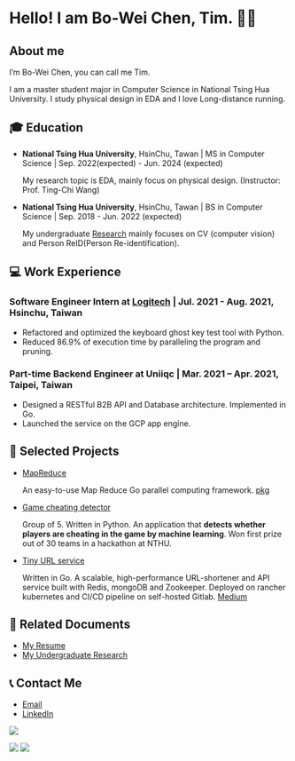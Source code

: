 
<!--
**BWbwchen/BWbwchen** is a ✨ _special_ ✨ repository because its `README.md` (this file) appears on your GitHub profile.

Here are some ideas to get you started:

- 🔭 I’m currently working on ...
- 🌱 I’m currently learning ...
- 👯 I’m looking to collaborate on ...
- 🤔 I’m looking for help with ...
- 💬 Ask me about ...
- 📫 How to reach me: ...
- 😄 Pronouns: ...
- ⚡ Fun fact: ...
-->
# Hello! I am Bo-Wei Chen, Tim. 🚀🚀

## About me
I’m Bo-Wei Chen, you can call me Tim.

I am a master student major in Computer Science in National Tsing Hua University. I study physical design in EDA and I love Long-distance running.

## 🎓 Education
- **National Tsing Hua University**, HsinChu, Tawan | MS in Computer Science | Sep. 2022(expected) - Jun. 2024 (expected)

  My research topic is EDA, mainly focus on physical design. (Instructor: Prof. Ting-Chi Wang)

- **National Tsing Hua University**, HsinChu, Tawan | BS in Computer Science | Sep. 2018 - Jun. 2022 (expected)

  My undergraduate [Research](https://drive.google.com/file/d/1HpByl241IlU5HDt7_APYjcbWuynnbvOe/view?usp=sharing") mainly focuses on CV (computer vision) and Person ReID(Person Re-identification). 


## 💻 Work Experience
### Software Engineer Intern at [Logitech](https://www.logitech.com/) | Jul. 2021 - Aug. 2021, Hsinchu, Taiwan

  * Refactored and optimized the keyboard ghost key test tool with Python.
  * Reduced 86.9% of execution time by paralleling the program and pruning.

### Part-time Backend Engineer at Uniiqc | Mar. 2021 – Apr. 2021, Taipei, Taiwan

  * Designed a RESTful B2B API and Database architecture. Implemented in Go.
  * Launched the service on the GCP app engine.

## 📝 Selected Projects
* [MapReduce](https://github.com/BWbwchen/MapReduce)
  
  An easy-to-use Map Reduce Go parallel computing framework. [pkg](https://pkg.go.dev/github.com/BWbwchen/MapReduce)

* [Game cheating detector](https://github.com/Logi-Meichu/Meichu2020_Team_726)

  Group of 5. Written in Python. An application that **detects whether players are cheating in the game by
  machine learning**. Won first prize out of 30 teams in a hackathon at NTHU.
  
* [Tiny URL service](https://github.com/BWbwchen/tinyURL)
  
  Written in Go. A scalable, high-performance URL-shortener and API service built with Redis, mongoDB and
  Zookeeper. Deployed on rancher kubernetes and CI/CD pipeline on self-hosted Gitlab. [Medium](https://medium.com/@tim.chenbw/lets-build-a-tinyurl-service-in-golang-47deb5a7904f)
  
## 📕 Related Documents
* [My Resume](https://drive.google.com/file/d/1t8FV8S4jzDyio3ZeNEqPZfboJH8evSoM/view?usp=sharing)
* [My Undergraduate Research](https://drive.google.com/file/d/1HpByl241IlU5HDt7_APYjcbWuynnbvOe/view?usp=sharing)

## 📞 Contact Me
* [Email](mailto:tim.chenbw@gmail.com)
* [LinkedIn](https://www.linkedin.com/in/bo-wei-chen/)


![](https://github-profile-summary-cards.vercel.app/api/cards/profile-details?username=BWbwchen&theme=github_dark)

![](https://github-profile-summary-cards.vercel.app/api/cards/repos-per-language?username=BWbwchen&theme=github_dark)
![](https://github-profile-summary-cards.vercel.app/api/cards/stats?username=BWbwchen&theme=github_dark)
